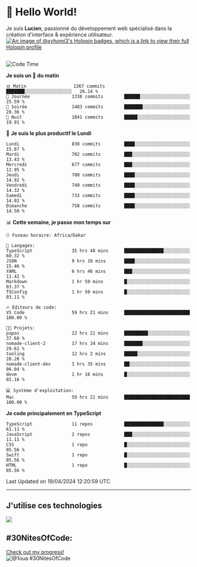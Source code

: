 # 👋 Hello World!

Je suis **Lucien**, passionné du développement web spécialisé dans la création d'interface & expérience utilisateur.
[![An image of @xyhomi3's Holopin badges, which is a link to view their full Holopin profile](https://holopin.me/xyhomi3)](https://holopin.io/@xyhomi3)

##

<!--START_SECTION:waka-->
![Code Time](http://img.shields.io/badge/Code%20Time-982%20hrs%2051%20mins-blue)

**Je suis un 🐤 du matin** 

```text
🌞 Matin                  1367 commits        ███████░░░░░░░░░░░░░░░░░░   26.14 % 
🌆 Journée                1338 commits        ██████░░░░░░░░░░░░░░░░░░░   25.59 % 
🌃 Soirée                 1483 commits        ███████░░░░░░░░░░░░░░░░░░   28.36 % 
🌙 Nuit                   1041 commits        █████░░░░░░░░░░░░░░░░░░░░   19.91 % 
```
📅 **Je suis le plus productif le Lundi** 

```text
Lundi                    830 commits         ████░░░░░░░░░░░░░░░░░░░░░   15.87 % 
Mardi                    702 commits         ███░░░░░░░░░░░░░░░░░░░░░░   13.43 % 
Mercredi                 677 commits         ███░░░░░░░░░░░░░░░░░░░░░░   12.95 % 
Jeudi                    780 commits         ████░░░░░░░░░░░░░░░░░░░░░   14.92 % 
Vendredi                 749 commits         ████░░░░░░░░░░░░░░░░░░░░░   14.32 % 
Samedi                   733 commits         ████░░░░░░░░░░░░░░░░░░░░░   14.02 % 
Dimanche                 758 commits         ████░░░░░░░░░░░░░░░░░░░░░   14.50 % 
```


📊 **Cette semaine, je passe mon temps sur** 

```text
🕑︎ Fuseau horaire: Africa/Dakar

💬 Langages: 
TypeScript               35 hrs 48 mins      ███████████████░░░░░░░░░░   60.32 % 
JSON                     9 hrs 10 mins       ████░░░░░░░░░░░░░░░░░░░░░   15.46 % 
YAML                     6 hrs 46 mins       ███░░░░░░░░░░░░░░░░░░░░░░   11.42 % 
Markdown                 1 hr 59 mins        █░░░░░░░░░░░░░░░░░░░░░░░░   03.37 % 
TSConfig                 1 hr 50 mins        █░░░░░░░░░░░░░░░░░░░░░░░░   03.11 % 

🔥 Éditeurs de code: 
VS Code                  59 hrs 21 mins      █████████████████████████   100.00 % 

🐱‍💻 Projets: 
papos                    22 hrs 21 mins      █████████░░░░░░░░░░░░░░░░   37.68 % 
nomade-client-2          17 hrs 34 mins      ███████░░░░░░░░░░░░░░░░░░   29.62 % 
tooling                  12 hrs 2 mins       █████░░░░░░░░░░░░░░░░░░░░   20.28 % 
nomade-client-dev        3 hrs 35 mins       ██░░░░░░░░░░░░░░░░░░░░░░░   06.04 % 
devm                     1 hr 16 mins        █░░░░░░░░░░░░░░░░░░░░░░░░   02.16 % 

💻 Système d'exploitation: 
Mac                      59 hrs 21 mins      █████████████████████████   100.00 % 
```

**Je code principalement en TypeScript** 

```text
TypeScript               11 repos            ███████████████░░░░░░░░░░   61.11 % 
JavaScript               2 repos             ███░░░░░░░░░░░░░░░░░░░░░░   11.11 % 
CSS                      1 repo              █░░░░░░░░░░░░░░░░░░░░░░░░   05.56 % 
Swift                    1 repo              █░░░░░░░░░░░░░░░░░░░░░░░░   05.56 % 
HTML                     1 repo              █░░░░░░░░░░░░░░░░░░░░░░░░   05.56 % 
```




 Last Updated on 19/04/2024 12:20:59 UTC
<!--END_SECTION:waka-->
---

## J'utilise ces technologies

<p align="left">
  <a href="https://skillicons.dev">
    <img src="https://skillicons.dev/icons?i=ts,js,md,scss,tailwind,react,redux,docker,express,astro,vite,nextjs,vercel,figma,ableton" />
  </a>
</p>

## #30NitesOfCode:
  [Check out my progress!](https://www.codedex.io/@1oua/30-nites-of-code)  
  ![@1oua #30NitesOfCode](https://www.codedex.io/api/petStatus?user=1oua)
